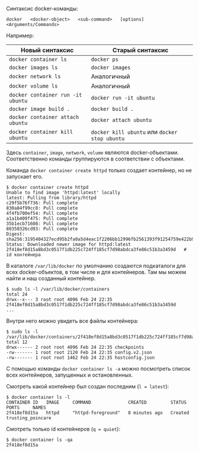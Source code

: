 Синтаксис docker-команды:

```shell
docker   <docker-object>   <sub-command>   [options]   <Arguments/Commands>
```

Например:

| Новый синтаксис | Старый синтаксис |
| ----------- | ----------- |
| `docker container ls` | `docker ps` |
| `docker images ls` | `docker images` |
| `docker network ls` | Аналогичный |
| `docker volume ls` | Аналогичный |
| `docker container run -it ubuntu` | `docker run -it ubuntu` |
| `docker image build .` | `docker build .` |
| `docker container attach ubuntu` | `docker attach ubuntu` |
| `docker container kill ubuntu` | `docker kill ubuntu` или `docker stop ubuntu` |


Здесь `container`, `image`, `network`, `volume` являются docker-объектами. Соответственно команды группируются в соответствии с объектами.

Команда `docker container create httpd` только создает контейнер, но не запускает его.

```shell
$ docker container create httpd
Unable to find image 'httpd:latest' locally
latest: Pulling from library/httpd
c29f5b76f736: Pull complete
830a84f99cc8: Pull complete
4f4fb700ef54: Pull complete
a1a1b409f475: Pull complete
35b1ecb71608: Pull complete
80350326cd93: Pull complete
Digest: sha256:3195404327ecd95b2fa0a5d4eac1f2206bb12996fb2561393f91254759e422b9
Status: Downloaded newer image for httpd:latest
2f418ef8d15a8bd3c0517f1db225c724ff185cf7d98abdca3fe86c51b3a3459d   # id контейнера
```

В каталоге `/var/lib/docker` по умолчанию создаются подкаталоги для всех docker-объектов, в том числе и для контейнеров. Там мы можем найти и наш созданный контейнер.

```shell
$ sudo ls -l /var/lib/docker/containers
total 24
drwx--x--- 3 root root 4096 Feb 24 22:35 2f418ef8d15a8bd3c0517f1db225c724ff185cf7d98abdca3fe86c51b3a3459d
...
```

Внутри него можно увидеть все файлы контейнера:

```shel
$ sudo ls -l /var/lib/docker/containers/2f418ef8d15a8bd3c0517f1db225c724ff185cf7d98abdca3fe86c51b3a3459d
total 12
drwx------ 2 root root 4096 Feb 24 22:35 checkpoints
-rw------- 1 root root 2120 Feb 24 22:35 config.v2.json
-rw------- 1 root root 1462 Feb 24 22:35 hostconfig.json
```

С помощью команды `docker container ls -a` можно посмотреть список всех контейнеров, запущенных и остановленных.

Смотреть какой контейнер был создан последним (`l = latest`):

```shell
$ docker container ls -l
CONTAINER ID   IMAGE     COMMAND              CREATED         STATUS    PORTS     NAMES
2f418ef8d15a   httpd     "httpd-foreground"   8 minutes ago   Created             trusting_poincare
```

Смотреть только id контейнеров (`q = quiet`):

```shell
$ docker container ls -qa
2f418ef8d15a
```